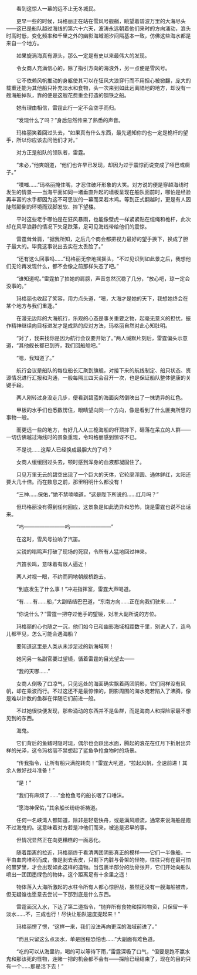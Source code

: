 　　看到这惊人一幕的远不止无冬城民。

　　更早一些的时候，玛格丽正在站在雪风号舰艏，眺望着碧波万里的大海尽头――这已是船队越过海线的第六十六天，波涛永远朝着他们来时的方向涌动，浪头时高时低，变化频率和千里之外的幽影海域潮汐间隔基本一致，仿佛这些海水都是来自一个地方。

　　如果旋涡海真有源头，那么一定是有史以来最伟大的发现。

　　令女商人充满信心的，除了指引方向的海浪外，另一点便是雪风号。

　　它不依赖风帆推动的身躯使其可以在狂风大浪穿行而不用担心被掀翻，庞大的载重还能为其他船只补充淡水和食物，头一次来到如此远离陆地的地方，却没有一艘海船掉队，靠的便是这艘花费重金打造的钢铁之船。

　　她有理由相信，雷霆此行一定不会空手而归。

　　“发现什么了吗？”身后忽然传来了熟悉的声音。

　　玛格丽笑着回过头去，“如果真有什么东西，最先通知你的也一定是桅杆的望手，所以你应该去问他们才对。”

　　对方正是船队的领队者，雷霆。

　　“未必，”他爽朗道，“他们也许早已发现，却因为过于震惊而说变成了哑巴或瘸子。”

　　“噗嗤……”玛格丽掩住嘴，才忍住破坏形象的大笑。对方说的便是穿越海线时发生的情景――当海平面如同一堵垂直升起的墙板呈现在船队面前时，哪怕是经验再丰富的水手都因为这不可思议的一幕而呆若木鸡。等到正式翻越时，更是有人因陡然颠倒的环境而双脚发软、摔下望楼。

　　平时这些老手哪怕是在狂风暴雨，也能像壁虎一样紧紧贴在缆绳和桅杆，此次却在风平浪静的情况下失足跌落，足可见海线带给他们的震惊。

　　雷霆耸耸肩，“据我所知，之后几个商会都把视力最好的望手换下，换成了胆子最大的。毕竟这事说出去实在太丢脸了。”

　　“还有这么回事吗……”玛格丽无奈地摇摇头，“不过见识到如此景之后，我想他们无论再发现什么，都不会像之前那样失态了吧。”

　　“谁知道呢。”雷霆拍了拍她的肩膀，声音忽然沉稳了几分，“放心吧，琼一定会没事的。”

　　玛格丽也收起了笑容，用力点头道，“嗯，大海才是她的天下，我想她终会在某个地方与我们重逢。”

　　在漫无边际的大海航行，乐观的心态是事关重要之物，起毫无意义的担忧，振作精神继续向目标进发才是成熟的应对方法，玛格丽自然对此心知肚明。

　　“对了，我来找你是因为航行会议要开始了。”两人缄默片刻后，雷霆偏头示意道，“其他舰长都已到齐，我们回船舱吧。”

　　“嗯，我知道了。”

　　航行会议是船队的每位船长汇聚到旗舰，对接下来的航线制定、船只状态、资源情况进行汇报和沟通，一般每隔三四天会召开一次，也是保证船队整体健康的关键手段。

　　两人刚转过身没走几步，便看到碧蓝的海面突然倒映出了一抹诡异的红色。

　　甲板的水手们也悉数愣住，眼睛望向同一个方向，像是看到了什么匪夷所思的事物一般。

　　而更远一些的地方，有好几人从三桅海船的杆顶摔下，砸落在呆立的人群――一切仿佛越过海线时的景象重现，令玛格丽感到惊讶不已。

　　不是说……这帮人已经换成最胆大的了吗？

　　女商人缓缓回过头去，顿时感到浑身的血液都凝固住了。

　　只见万里无云的碧空出现了一个巨大的天体，它轮廓浑圆、通体鲜红，太阳还要大几十倍。而在数息之前，那里明明什么都没有！

　　“三神……保佑，”她不禁喃喃道，“这是陛下所说的……红月吗？”

　　但玛格丽没有得到任何回应，这景象是如此诡异和恐怖，饶是雷霆也说不出话来。

　　“呜――――――――呜――――――――”

　　在这时，雪风号拉响了汽笛。

　　尖锐的嗡鸣声打破了现场的死寂，令所有人猛地回过神来。

　　汽笛长鸣，意味着有敌人逼近！

　　两人对视一眼，不约而同地朝舰桥跑去。

　　“到底发生了什么事！”冲进指挥室，雷霆大声喝道。

　　“有……有……船，”大副结结巴巴道，“东南方向……正在向我们驶来……”

　　“你说什么？”雷霆一把夺过他手的望镜，对准大副所说的方位。

　　玛格丽的心也随之一沉，他们如今已和幽影海域相距数千里，别说人了，连鸟儿都罕见，怎么可能会遇海船？

　　要知道这里是人类从未涉足过的新海域啊！

　　她问另一名副官要过望镜，循着雷霆的目光望去――

　　“我的天哪……”

　　女商人倒吸了口凉气，只见远处的海面确实飘着两团阴影，它们同样没有风帆，却在乘波而行。不过这还不是最惊悚的，阴影周围的海水宛若陷入了沸腾，像是难以计数的鱼群在伴随它们前进一般。

　　不过她很快便发现，那些涌动的东西并不是鱼群，而是海商人和探险家最不想见到的东西。

　　海鬼。

　　它们背后的鱼鳍时隐时现，偶尔也会跃出水面，腾起的浪花在红月下折射出异样的光泽，这令玛格丽不禁想起了鲨鱼争抢食物时的场景。

　　“传我指令，让所有船只满舵转向！”雷霆大吼道，“拉起风帆，全速前进！其余人做好战斗准备！”

　　“是！”

　　“我们有麻烦了……”金枪鱼号的船长咽了口唾沫。

　　“愿海神保佑，”其余船长纷纷祈祷道。

　　任何一名峡湾人都知道，除非是轻载快舟，或是满风顺流，通常来说海船是跑不过海鬼的。这意味着对方若是冲他们而来，被追是迟早的事。

　　但情况显然正在向更糟糕的一面恶化。

　　随着距离的拉近，玛格丽终于看清两团阴影真正的模样――它们一半像船，一半由血肉堆积而成，像是剥去表皮，只剩下内脏与骨架的怪物，往往只有在最可怕的噩梦里，才会出现如此这样的造物。当包裹半部分的肋骨张开，它们开始向船队喷出一团团墨绿色的物体，这个距离足有十余里之遥！

　　物体落入大海所激起的水柱令所有人都心惊胆战，虽然还没有一艘海船被击，但无疑谁也愿意去尝试一下那到底是什么东西。

　　雷霆面沉入水，下达了第二道指令，“抛弃所有食物和探险物资，只保留一半淡水……不，三成也行！尽快让船队速度提起来！”

　　玛格丽愣了愣，“这样一来，我们没法再向更深的海域前进了。”

　　“而且只留这么点淡水，单是回程恐怕也……”大副面有难色道。

　　“吃的可以从海里钓，喝的可以等待下雨，”雷霆深吸了口气，“但要是跑不赢水鬼和那该死的怪物，连赌一把的机会都不会有――探险已经结束了，现在的目的只有一个……那是活下去！”
